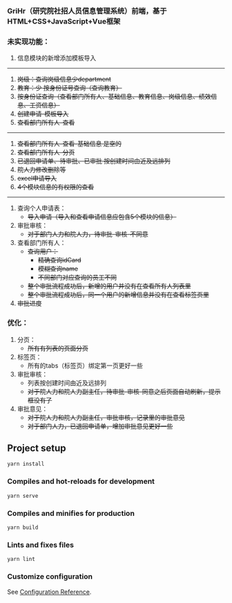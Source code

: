 ### GriHr（研究院社招人员信息管理系统）前端，基于HTML+CSS+JavaScript+Vue框架
### 未实现功能：
1. 信息模块的新增添加模板导入
---
1. ~~岗级：查询岗级信息少department~~
2. ~~教育：少 按身份证号查询（查询教育）~~
3. ~~按身份证查询（查看部门所有人、基础信息、教育信息、岗级信息、绩效信息、工资信息）~~
4. ~~创建申请-模板导入~~
5. ~~查看部门所有人-查看~~
---
1. ~~查看部门所有人-查看-基础信息 是空的~~
2. ~~查看部门所有人-分页~~
3. ~~已退回申请单、待审批、已审批 按创建时间由近及远排列~~
4. ~~院人力修改删除等~~
5. ~~excel申请导入~~
6. ~~4个模块信息的有权限的查看~~
---
1. 查询个人申请表：
   - ~~导入申请（导入和查看申请信息应包含5个模块的信息）~~
2. 审批审核：
   - ~~对于部门人力和院人力，待审批-审核-不同意~~
3. 查看部门所有人：
   - ~~查询用户：~~
     - ~~精确查询idCard~~
     - ~~模糊查询name~~
     - ~~不同部门对应查询的员工不同~~
   - ~~整个审批流程成功后，新增的用户并没有在查看所有人列表里~~
   - ~~整个审批流程成功后，同一个用户的新增信息并没有在查看标签页里~~
4. ~~审批进度~~
### 优化：
1. 分页：
   - ~~所有有列表的页面分页~~
2. 标签页：
   - 所有的tabs（标签页）绑定第一页更好一些
3. 审批审核：
   - 列表按创建时间由近及远排列
   - ~~对于院人力和院人力副主任，待审批-审核-同意之后页面自动刷新，提示框没有了~~
4. 审批意见：
   - ~~对于院人力和院人力副主任，审批审核，记录里的审批意见~~
   - ~~对于部门人力，已退回申请单，增加审批意见更好一些~~

## Project setup
```
yarn install
```

### Compiles and hot-reloads for development
```
yarn serve
```

### Compiles and minifies for production
```
yarn build
```

### Lints and fixes files
```
yarn lint
```

### Customize configuration
See [Configuration Reference](https://cli.vuejs.org/config/).